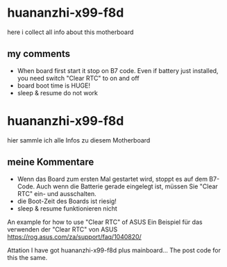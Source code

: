 # huananzhi-x99-f8d
here i collect all info about this motherboard

## my comments

- When board first start it stop on B7 code. Even if battery just installed, you need switch "Clear RTC" to on and off
- board boot time is HUGE!
- sleep & resume do not work



# huananzhi-x99-f8d
hier sammle ich alle Infos zu diesem Motherboard

## meine Kommentare
- Wenn das Board zum ersten Mal gestartet wird, stoppt es auf dem B7-Code. Auch wenn die Batterie gerade eingelegt ist, müssen Sie "Clear RTC" ein- und ausschalten. 
- die Boot-Zeit des Boards ist riesig!
- sleep & resume funktionieren nicht


An example for how to use "Clear RTC" of ASUS
Ein Beispiel für das verwenden der "Clear RTC" von ASUS
https://rog.asus.com/za/support/faq/1040820/


Attation I have got huananzhi-x99-f8d plus mainboard... 
The post code for this the same. 
